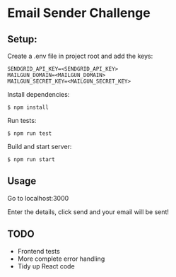 # Email Sender Challenge

## Setup:

Create a .env file in project root and add the keys:

```
SENDGRID_API_KEY=<SENDGRID_API_KEY>
MAILGUN_DOMAIN=<MAILGUN_DOMAIN>
MAILGUN_SECRET_KEY=<MAILGUN_SECRET_KEY>
```

Install dependencies:

```
$ npm install
```

Run tests:

```
$ npm run test
```

Build and start server:

```
$ npm run start
```

## Usage

Go to localhost:3000

Enter the details, click send and your email will be sent!

## TODO

* Frontend tests
* More complete error handling
* Tidy up React code
